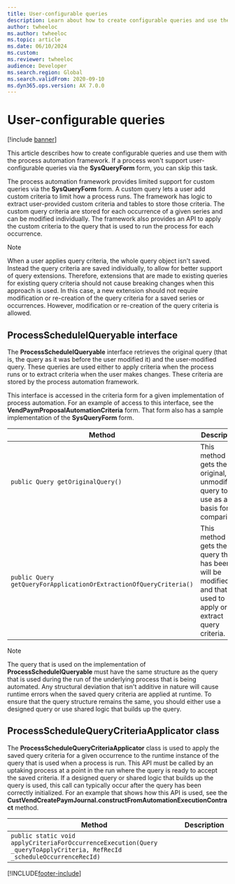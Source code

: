 ```yaml
---
title: User-configurable queries
description: Learn about how to create configurable queries and use them with the process automation framework, including overviews and code examples for various interfaces.
author: twheeloc
ms.author: twheeloc
ms.topic: article
ms.date: 06/10/2024
ms.custom:
ms.reviewer: twheeloc
audience: Developer
ms.search.region: Global
ms.search.validFrom: 2020-09-10
ms.dyn365.ops.version: AX 7.0.0
---
```


# User-configurable queries

[!include [banner](../includes/banner.md)]

This article describes how to create configurable queries and use them with the process automation framework. If a process won't support user-configurable queries via the **SysQueryForm** form, you can skip this task.

The process automation framework provides limited support for custom queries via the **SysQueryForm** form. A custom query lets a user add custom criteria to limit how a process runs. The framework has logic to extract user-provided custom criteria and tables to store those criteria. The custom query criteria are stored for each occurrence of a given series and can be modified individually. The framework also provides an API to apply the custom criteria to the query that is used to run the process for each occurrence.

> [!NOTE]
> When a user applies query criteria, the whole query object isn't saved. Instead the query criteria are saved individually, to allow for better support of query extensions. Therefore, extensions that are made to existing queries for existing query criteria should not cause breaking changes when this approach is used. In this case, a new extension should not require modification or re-creation of the query criteria for a saved series or occurrences. However, modification or re-creation of the query criteria is allowed.

## ProcessScheduleIQueryable interface

The **ProcessScheduleIQueryable** interface retrieves the original query (that is, the query as it was before the user modified it) and the user-modified query. These queries are used either to apply criteria when the process runs or to extract criteria when the user makes changes. These criteria are stored by the process automation framework.

This interface is accessed in the criteria form for a given implementation of process automation. For an example of access to this interface, see the **VendPaymProposalAutomationCriteria** form. That form also has a sample implementation of the **SysQueryForm** form.

| Method | Description |
|---|---|
| `public Query getOriginalQuery()` | This method gets the original, unmodified query to use as a basis for comparison. |
| `public Query getQueryForApplicationOrExtractionOfQueryCriteria()` | This method gets the query that has been or will be modified, and that is used to apply or extract query criteria. |

> [!NOTE]
> The query that is used on the implementation of **ProcessScheduleIQueryable** must have the same structure as the query that is used during the run of the underlying process that is being automated. Any structural deviation that isn't additive in nature will cause runtime errors when the saved query criteria are applied at runtime. To ensure that the query structure remains the same, you should either use a designed query or use shared logic that builds up the query.

## ProcessScheduleQueryCriteriaApplicator class

The **ProcessScheduleQueryCriteriaApplicator** class is used to apply the saved query criteria for a given occurrence to the runtime instance of the query that is used when a process is run. This API must be called by an uptaking process at a point in the run where the query is ready to accept the saved criteria. If a designed query or shared logic that builds up the query is used, this call can typically occur after the query has been correctly initialized. For an example that shows how this API is used, see the **CustVendCreatePaymJournal.constructFromAutomationExecutionContract** method.

| Method | Description |
|---|---|
| `public static void applyCriteriaForOccurrenceExecution(Query _queryToApplyCriteria, RefRecId _scheduleOccurrenceRecId)` | |


[!INCLUDE[footer-include](../../../includes/footer-banner.md)]

